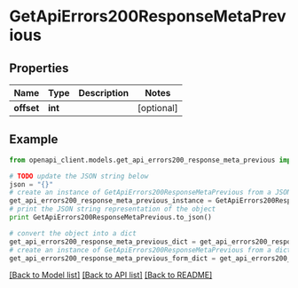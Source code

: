 # GetApiErrors200ResponseMetaPrevious


## Properties

Name | Type | Description | Notes
------------ | ------------- | ------------- | -------------
**offset** | **int** |  | [optional] 

## Example

```python
from openapi_client.models.get_api_errors200_response_meta_previous import GetApiErrors200ResponseMetaPrevious

# TODO update the JSON string below
json = "{}"
# create an instance of GetApiErrors200ResponseMetaPrevious from a JSON string
get_api_errors200_response_meta_previous_instance = GetApiErrors200ResponseMetaPrevious.from_json(json)
# print the JSON string representation of the object
print GetApiErrors200ResponseMetaPrevious.to_json()

# convert the object into a dict
get_api_errors200_response_meta_previous_dict = get_api_errors200_response_meta_previous_instance.to_dict()
# create an instance of GetApiErrors200ResponseMetaPrevious from a dict
get_api_errors200_response_meta_previous_form_dict = get_api_errors200_response_meta_previous.from_dict(get_api_errors200_response_meta_previous_dict)
```
[[Back to Model list]](../README.md#documentation-for-models) [[Back to API list]](../README.md#documentation-for-api-endpoints) [[Back to README]](../README.md)


